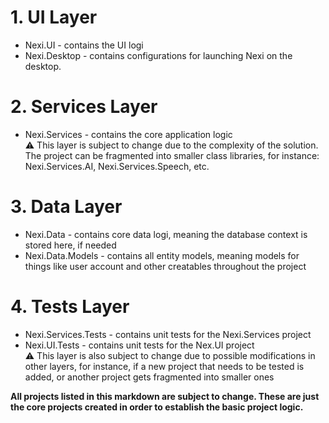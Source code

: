 # 1. UI Layer
- Nexi.UI - contains the UI logi
- Nexi.Desktop - contains configurations for launching Nexi on the desktop.
# 2. Services Layer
- Nexi.Services - contains the core application logic
<br> ⚠️ This layer is subject to change due to the complexity of the solution. The project can be fragmented into smaller class libraries, for instance: Nexi.Services.AI, Nexi.Services.Speech, etc.
# 3. Data Layer
- Nexi.Data - contains core data logi, meaning the database context is stored here, if needed
- Nexi.Data.Models - contains all entity models, meaning models for things like user account and other creatables throughout the project
# 4. Tests Layer
- Nexi.Services.Tests - contains unit tests for the Nexi.Services project
- Nexi.UI.Tests - contains unit tests for the Nex.UI project
<br> ⚠️ This layer is also subject to change due to possible modifications in other layers, for instance, if a new project that needs to be tested is added, or another project gets fragmented into smaller ones

**All projects listed in this markdown are subject to change. These are just the core projects created in order to establish the basic project logic.**
